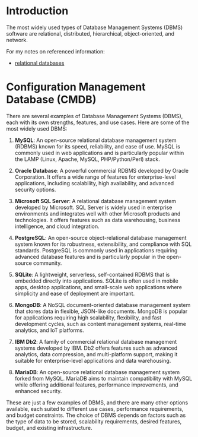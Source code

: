 
# Introduction
The most widely used types of Database Management Systems (DBMS) software are relational, distributed, hierarchical, object-oriented, and network.

For my notes on referenced information:
- [relational databases](/rover/posts/relational-databases/)

# Configuration Management Database (CMDB)

There are several examples of Database Management Systems (DBMS), each with its own strengths, features, and use cases. Here are some of the most widely used DBMS:

1. **MySQL**: An open-source relational database management system (RDBMS) known for its speed, reliability, and ease of use. MySQL is commonly used in web applications and is particularly popular within the LAMP (Linux, Apache, MySQL, PHP/Python/Perl) stack.

2. **Oracle Database**: A powerful commercial RDBMS developed by Oracle Corporation. It offers a wide range of features for enterprise-level applications, including scalability, high availability, and advanced security options.

3. **Microsoft SQL Server**: A relational database management system developed by Microsoft. SQL Server is widely used in enterprise environments and integrates well with other Microsoft products and technologies. It offers features such as data warehousing, business intelligence, and cloud integration.

4. **PostgreSQL**: An open-source object-relational database management system known for its robustness, extensibility, and compliance with SQL standards. PostgreSQL is commonly used in applications requiring advanced database features and is particularly popular in the open-source community.

5. **SQLite**: A lightweight, serverless, self-contained RDBMS that is embedded directly into applications. SQLite is often used in mobile apps, desktop applications, and small-scale web applications where simplicity and ease of deployment are important.

6. **MongoDB**: A NoSQL document-oriented database management system that stores data in flexible, JSON-like documents. MongoDB is popular for applications requiring high scalability, flexibility, and fast development cycles, such as content management systems, real-time analytics, and IoT platforms.

7. **IBM Db2**: A family of commercial relational database management systems developed by IBM. Db2 offers features such as advanced analytics, data compression, and multi-platform support, making it suitable for enterprise-level applications and data warehousing.

8. **MariaDB**: An open-source relational database management system forked from MySQL. MariaDB aims to maintain compatibility with MySQL while offering additional features, performance improvements, and enhanced security.

These are just a few examples of DBMS, and there are many other options available, each suited to different use cases, performance requirements, and budget constraints. The choice of DBMS depends on factors such as the type of data to be stored, scalability requirements, desired features, budget, and existing infrastructure.
